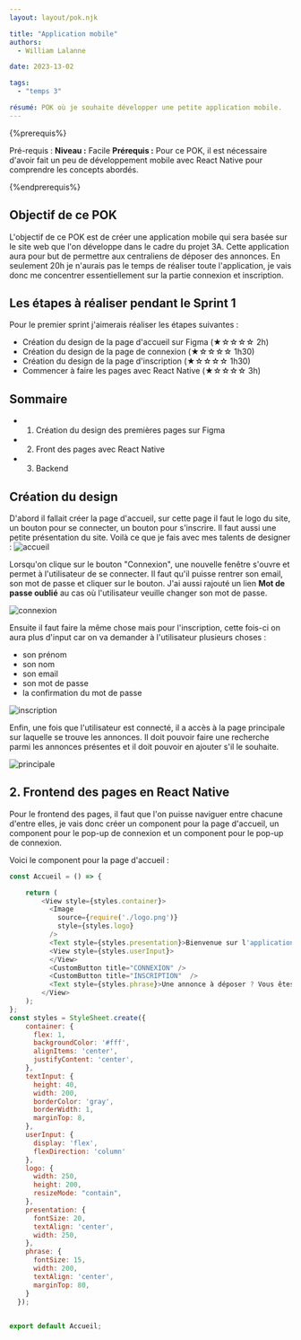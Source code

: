 ```yaml
---
layout: layout/pok.njk

title: "Application mobile"
authors:
  - William Lalanne

date: 2023-13-02

tags: 
  - "temps 3"

résumé: POK où je souhaite développer une petite application mobile.
---
```


{%prerequis%}

Pré-requis :
**Niveau :** Facile
**Prérequis :** Pour ce POK, il est nécessaire d'avoir fait un peu de développement mobile avec React Native pour comprendre les concepts abordés. 

{%endprerequis%}

## Objectif de ce POK

L'objectif de ce POK est de créer une application mobile qui sera basée sur le site web que l'on développe dans le cadre du projet 3A. Cette application aura pour but de permettre aux centraliens de déposer des annonces. En seulement 20h je n'aurais pas le temps de réaliser toute l'application, je vais donc me concentrer essentiellement sur la partie connexion et inscription. 


## Les étapes à réaliser pendant le Sprint 1
Pour le premier sprint j'aimerais réaliser les étapes suivantes : 
- Création du design de la page d'accueil sur Figma (★☆☆☆☆ 2h)
- Création du design de la page de connexion (★☆☆☆☆ 1h30)
- Création du design de la page d'inscription (★☆☆☆☆ 1h30)
- Commencer à faire les pages avec React Native (★☆☆☆☆ 3h)

## Sommaire
- 1. Création du design des premières pages sur Figma
- 2. Front des pages avec React Native
- 3. Backend


## Création du design 

D'abord il fallait créer la page d'accueil, sur cette page il faut le logo du site, un bouton pour se connecter, un bouton pour s'inscrire. Il faut aussi une petite présentation du site. Voilà ce que je fais avec mes talents de designer : 
![accueil](accueil.png)

Lorsqu'on clique sur le bouton "Connexion", une nouvelle fenêtre s'ouvre et permet à l'utilisateur de se connecter. Il faut qu'il puisse rentrer son email, son mot de passe et cliquer sur le bouton. J'ai aussi rajouté un lien **Mot de passe oublié** au cas où l'utilisateur veuille changer son mot de passe. 

![connexion](connexion.png)

Ensuite il faut faire la même chose mais pour l'inscription, cette fois-ci on aura plus d'input car on va demander à l'utilisateur plusieurs choses : 
- son prénom 
- son nom
- son email
- son mot de passe
- la confirmation du mot de passe

![inscription](inscription.png)

Enfin, une fois que l'utilisateur est connecté, il a accès à la page principale sur laquelle se trouve les annonces. Il doit pouvoir faire une recherche parmi les annonces présentes et il doit pouvoir en ajouter s'il le souhaite. 

![principale](principale.png)


## 2. Frontend des pages en React Native

Pour le frontend des pages, il faut que l'on puisse naviguer entre chacune d'entre elles, je vais donc créer un component pour la page d'accueil, un component pour le pop-up de connexion et un component pour le pop-up de connexion. 

Voici le component pour la page d'accueil : 

```js
const Accueil = () => {

    return (
        <View style={styles.container}>
          <Image 
            source={require('./logo.png')}
            style={styles.logo}
          />
          <Text style={styles.presentation}>Bienvenue sur l'application Centrale M'Aide</Text>
          <View style={styles.userInput}>
          </View>
          <CustomButton title="CONNEXION" />
          <CustomButton title="INSCRIPTION"  />
          <Text style={styles.phrase}>Une annonce à déposer ? Vous êtes au bon endroit</Text>
        </View>
    );
};
const styles = StyleSheet.create({
    container: {
      flex: 1,
      backgroundColor: '#fff',
      alignItems: 'center',
      justifyContent: 'center',
    },
    textInput: {
      height: 40,
      width: 200,
      borderColor: 'gray',
      borderWidth: 1,
      marginTop: 8,
    },
    userInput: {
      display: 'flex',
      flexDirection: 'column'
    },
    logo: {
      width: 250,
      height: 200,
      resizeMode: "contain",
    },
    presentation: {
      fontSize: 20,
      textAlign: 'center',
      width: 250,
    },
    phrase: {
      fontSize: 15,
      width: 200,
      textAlign: 'center',
      marginTop: 80,
    }
  });

  
export default Accueil;
```